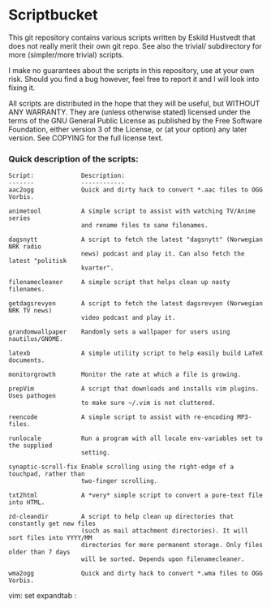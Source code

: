 # Scriptbucket

This git repository contains various scripts written by Eskild Hustvedt
that does not really merit their own git repo. See also the trivial/
subdirectory for more (simpler/more trivial) scripts.

I make no guarantees about the scripts in this repository, use at your own
risk. Should you find a bug however, feel free to report it and I will look
into fixing it.

All scripts are distributed in the hope that they will be useful, but WITHOUT
ANY WARRANTY. They are (unless otherwise stated) licensed under the terms of
the GNU General Public License as published by the Free Software Foundation,
either version 3 of the License, or (at your option) any later version. See
COPYING for the full license text.

### Quick description of the scripts:

    Script:             Description:
    -------             ------------
    aac2ogg             Quick and dirty hack to convert *.aac files to OGG Vorbis.
    
    animetool           A simple script to assist with watching TV/Anime series
                        and rename files to sane filenames.
    
    dagsnytt            A script to fetch the latest "dagsnytt" (Norwegian NRK radio
                        news) podcast and play it. Can also fetch the latest "politisk
                        kvarter".
    
    filenamecleaner     A simple script that helps clean up nasty filenames.
    
    getdagsrevyen       A script to fetch the latest dagsrevyen (Norwegian NRK TV news)
                        video podcast and play it.
    
    grandomwallpaper    Randomly sets a wallpaper for users using nautilus/GNOME.
    
    latexb              A simple utility script to help easily build LaTeX documents.
    
    monitorgrowth       Monitor the rate at which a file is growing.

    prepVim             A script that downloads and installs vim plugins. Uses pathogen
                        to make sure ~/.vim is not cluttered.
    
    reencode            A simple script to assist with re-encoding MP3-files.
    
    runlocale           Run a program with all locale env-variables set to the supplied
                        setting.
    
    synaptic-scroll-fix Enable scrolling using the right-edge of a touchpad, rather than
                        two-finger scrolling.
    
    txt2html            A *very* simple script to convert a pure-text file into HTML.

    zd-cleandir         A script to help clean up directories that constantly get new files
                        (such as mail attachment directories). It will sort files into YYYY/MM
                        directories for more permanent storage. Only files older than 7 days
                        will be sorted. Depends upon filenamecleaner.
    
    wma2ogg             Quick and dirty hack to convert *.wma files to OGG Vorbis.

vim: set expandtab :
